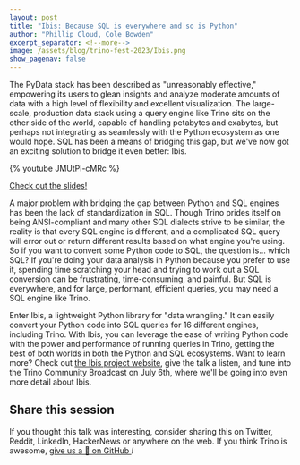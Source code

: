 ```yaml
---
layout: post
title: "Ibis: Because SQL is everywhere and so is Python"
author: "Phillip Cloud, Cole Bowden"
excerpt_separator: <!--more-->
image: /assets/blog/trino-fest-2023/Ibis.png
show_pagenav: false
---
```


The PyData stack has been described as "unreasonably effective," empowering its
users to glean insights and analyze moderate amounts of data with a high level
of flexibility and excellent visualization. The large-scale, production data
stack using a query engine like Trino sits on the other side of the world,
capable of handling petabytes and exabytes, but perhaps not integrating as
seamlessly with the Python ecosystem as one would hope. SQL has been a means of
bridging this gap, but we've now got an exciting solution to bridge it even
better: Ibis.

<!--more-->

{% youtube JMUtPl-cMRc %}

<a class="btn btn-pink btn-md" target="_blank" href="/assets/blog/trino-fest-2023/TrinoFest2023Ibis.pdf">
  Check out the slides!
</a>

A major problem with bridging the gap between Python and SQL engines has been
the lack of standardization in SQL. Though Trino prides itself on being
ANSI-compliant and many other SQL dialects strive to be similar, the reality is
that every SQL engine is different, and a complicated SQL query will error out
or return different results based on what engine you're using. So if you want to
convert some Python code to SQL, the question is... which SQL? If you're doing
your data analysis in Python because you prefer to use it, spending time
scratching your head and trying to work out a SQL conversion can be frustrating,
time-consuming, and painful. But SQL is everywhere, and for large, performant,
efficient queries, you may need a SQL engine like Trino.

Enter Ibis, a lightweight Python library for "data wrangling." It can easily
convert your Python code into SQL queries for 16 different engines, including
Trino. With Ibis, you can leverage the ease of writing Python code with the
power and performance of running queries in Trino, getting the best of both
worlds in both the Python and SQL ecosystems. Want to learn more? Check out
[the Ibis project website](https://ibis-project.org/), give the talk a listen,
and tune into the Trino Community Broadcast on July 6th, where we'll be going
into even more detail about Ibis.

## Share this session

If you thought this talk was interesting, consider sharing this on Twitter,
Reddit, LinkedIn, HackerNews or anywhere on the web. If you think Trino is awesome,
[give us a 🌟 on GitHub <i class="fab fa-github"/>](https://github.com/trinodb/trino)!